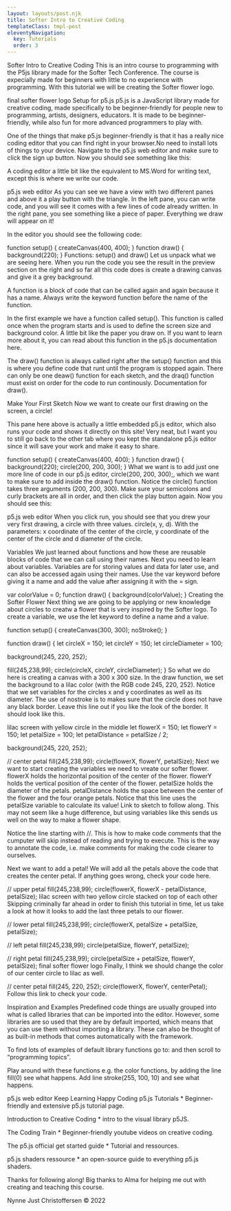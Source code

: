 ```yaml
---
layout: layouts/post.njk
title: Softer Intro to Creative Coding
templateClass: tmpl-post
eleventyNavigation:
  key: Tutorials
  order: 3
---
```



Softer Intro to Creative Coding
This is an intro course to programming with the P5js library made for the Softer Tech Conference. The course is expecially made for beginners with little to no experience with programming. With this tutorial we will be creating the Softer flower logo.

final softer flower logo
Setup for p5.js
p5.js is a JavaScript library made for creative coding, made specifically to be beginner-friendly for people new to programming, artists, designers, educators. It is made to be beginner-friendly, while also fun for more advanced programmers to play with.

One of the things that make p5.js beginner-friendly is that it has a really nice coding editor that you can find right in your browser.No need to install lots of things to your device. Navigate to the p5.js web editor and make sure to click the sign up button. Now you should see something like this:

A coding editor a little bit like the equivalent to MS.Word for writing text, except this is where we write our code.

p5.js web editor
As you can see we have a view with two different panes and above it a play button with the triangle. In the left pane, you can write code, and you will see it comes with a few lines of code already written. In the right pane, you see something like a piece of paper. Everything we draw will appear on it!

In the editor you should see the following code:

function setup() {
createCanvas(400, 400);
}
function draw() {
background(220);
}
Functions: setup() and draw()
Let us unpack what we are seeing here. When you run the code you see the result in the preview section on the right and so far all this code does is create a drawing canvas and give it a grey background.

A function is a block of code that can be called again and again because it has a name. Always write the keyword function before the name of the function.

In the first example we have a function called setup(). This function is called once when the program starts and is used to define the screen size and background color. A little bit like the paper you draw on. If you want to learn more about it, you can read about this function in the p5.js documentation here.

The draw() function is always called right after the setup() function and this is where you define code that runt until the program is stopped again. There can only be one deaw() function for each sketch, and the draq() function must exist on order for the code to run continously. Documentation for draw().

Make Your First Sketch
Now we want to create our first drawing on the screen, a circle!


This pane here above is actually a little embedded p5.js editor, which also runs your code and shows it directly on this site! Very neat, but I want you to still go back to the other tab where you kept the standalone p5.js editor since it will save your work and make it easy to share.

function setup() {
createCanvas(400, 400);
}
function draw() {
background(220);
circle(200, 200, 300);
}
What we want is to add just one more line of code in our p5.js editor, circle(200, 200, 300);, which we want to make sure to add inside the draw() function. Notice the circle() function takes three arguments (200, 200, 300). Make sure your semicolons and curly brackets are all in order, and then click the play button again. Now you should see this:

p5.js web editor
When you click run, you should see that you drew your very first drawing, a circle with three values. circle(x, y, d). With the parameters: x coordinate of the center of the circle, y coordinate of the center of the circle and d diameter of the circle.

Variables
We just learned about functions and how these are reusable blocks of code that we can call using their names. Next you need to learn about variables. Variables are for storing values and data for later use, and can also be accessed again using their names. Use the var keyword before giving it a name and add the value after assigning it with the = sign.

var colorValue = 0;
function draw() {
background(colorValue);
}
Creating the Softer Flower
Next thing we are going to be applying or new knowledge about circles to creatw a flower that is very inspired by the Softer logo. To create a variable, we use the let keyword to define a name and a value.

function setup() {
createCanvas(300, 300);
noStroke();
}

function draw() {
let circleX = 150;
let circleY = 150;
let circleDiameter = 100;

background(245, 220, 252);

fill(245,238,99);
circle(circleX, circleY, circleDiameter);
}
So what we do here is creating a canvas with a 300 x 300 size. In the draw function, we set the background to a lilac color (with the RGB code 245, 220, 252). Notice that we set variables for the circles x and y coordinates as well as its diameter. The use of nostroke is to makes sure that the circle does not have any black border. Leave this line out if you like the look of the border. It should look like this.

lilac screen with yellow circle in the middle
let flowerX = 150;
let flowerY = 150;
let petalSize = 100;
let petalDistance = petalSize / 2;

background(245, 220, 252);

// center petal
fill(245,238,99);
circle(flowerX, flowerY, petalSize);
Next we want to start creating the variables we need to vreate our softer flower.
flowerX holds the horizontal position of the center of the flower.
flowerY holds the vertical position of the center of the flower.
petalSize holds the diameter of the petals. petalDistance holds the space between the center of the flower and the four orange petals. Notice that this line uses the petalSize variable to calculate its value! Link to sketch to follow along. This may not seem like a huge difference, but using variables like this sends us well on the way to make a flower shape.

Notice the line starting with //. This is how to make code comments that the cumputer will skip instead of reading and trying to execute. This is the way to annotate the code, i.e. make comments for making the code clearer to ourselves.

Next we want to add a petal! We will add all the petals above the code that creates the center petal. If anything goes wrong, check your code here.

// upper petal
fill(245,238,99);
circle(flowerX, flowerX - petalDistance, petalSize);
lilac screen with two yellow circle stacked on top of each other
Skipping criminally far ahead in order to finish this tutorial in time, let us take a look at how it looks to add the last three petals to our flower.

// lower petal
fill(245,238,99);
circle(flowerX, petalSize + petalSize, petalSize);

// left petal
fill(245,238,99);
circle(petalSize, flowerY, petalSize);

// right petal
fill(245,238,99);
circle(petalSize + petalSize, flowerY, petalSize);
final softer flower logo
Finally, I think we should change the color of our center circle to lilac as well.

// center petal
fill(245, 220, 252);
circle(flowerX, flowerY, centerPetal);
Follow this link to check your code.


Inspiration and Examples
Predefined code things are usually grouped into what is called libraries that can be imported into the editor. However, some libraries are so used that they are by default imported, which means that you can use them without importing a library. These can also be thought of as built-in methods that comes automatically with the framework.

To find lots of examples of default library functions go to: and then scroll to “programming topics”.

Play around with these functions e.g. the color functions, by adding the line fill(0) see what happens. Add line stroke(255, 100, 10) and see what happens.

p5.js web editor
Keep Learning
Happy Coding p5.js Tutorials * Beginner-friendly and extensive p5.js tutorial page.

Introduction to Creative Coding * intro to the visual library p5JS.

The Coding Train * Beginner-friendly youtube videos on creative coding.

The p5.js official get started guide * Tutorial and ressources.

p5.js shaders ressource * an open-source guide to everything p5.js shaders.

Thanks for following along! Big thanks to Alma for helping me out with creating and teaching this course.

Nynne Just Christoffersen © 2022
